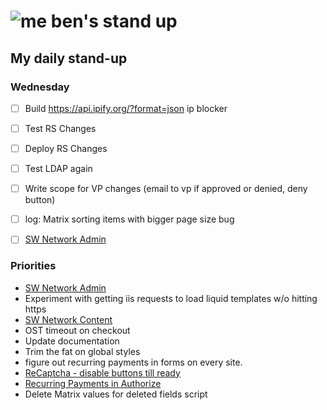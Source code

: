# ![me](https://avatars2.githubusercontent.com/u/5232044?s=50&v=4) ben's stand up

## My daily stand-up

### Wednesday

- [ ] Build https://api.ipify.org/?format=json ip blocker
- [ ] Test RS Changes
- [ ] Deploy RS Changes
- [ ] Test LDAP again
- [ ] Write scope for VP changes (email to vp if approved or denied, deny button)
- [ ] log: Matrix sorting items with bigger page size bug
- [ ] [SW Network Admin](https://app.clickup.com/8537154/v/l/li/54890360?pr=12760709)


### Priorities 
    
- [SW Network Admin](https://app.clickup.com/8537154/v/l/li/54890360?pr=12760709)
- Experiment with getting iis requests to load liquid templates w/o hitting https
- [SW Network Content](https://app.clickup.com/8537154/v/l/li/54892353?pr=12760709)
- OST timeout on checkout
- Update documentation
- Trim the fat on global styles
- figure out recurring payments in forms on every site.
- [ReCaptcha - disable buttons till ready](https://projects.madebyspeak.com/#/tasks/17598281)
- [Recurring Payments in Authorize](https://projects.madebyspeak.com/#/tasks/16411534)
- Delete Matrix values for deleted fields script
